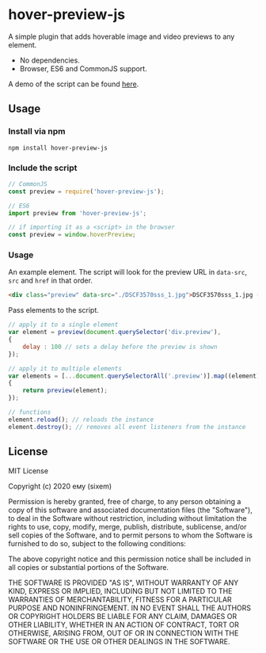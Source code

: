 # hover-preview-js
A simple plugin that adds hoverable image and video previews to any element.

* No dependencies.
* Browser, ES6 and CommonJS support.

A demo of the script can be found [here](https://five.sh/demo/hover-preview/).

## Usage

### Install via npm
`npm install hover-preview-js`

### Include the script
```javascript
// CommonJS
const preview = require('hover-preview-js');

// ES6
import preview from 'hover-preview-js';

// if importing it as a <script> in the browser
const preview = window.hoverPreview;
```
### Usage
An example element. The script will look for the preview URL in `data-src`, `src` and `href` in that order.
```html
<div class="preview" data-src="./DSCF3570sss_1.jpg">DSCF3570sss_1.jpg (2,167 kB)</div>
```
Pass elements to the script.
```javascript
// apply it to a single element
var element = preview(document.querySelector('div.preview'),
{
	delay : 100 // sets a delay before the preview is shown
});

// apply it to multiple elements
var elements = [...document.querySelectorAll('.preview')].map((element) =>
{
	return preview(element);
});

// functions
element.reload(); // reloads the instance
element.destroy(); // removes all event listeners from the instance
```

## License

MIT License

Copyright (c) 2020 ему (sixem)

Permission is hereby granted, free of charge, to any person obtaining a copy
of this software and associated documentation files (the "Software"), to deal
in the Software without restriction, including without limitation the rights
to use, copy, modify, merge, publish, distribute, sublicense, and/or sell
copies of the Software, and to permit persons to whom the Software is
furnished to do so, subject to the following conditions:

The above copyright notice and this permission notice shall be included in all
copies or substantial portions of the Software.

THE SOFTWARE IS PROVIDED "AS IS", WITHOUT WARRANTY OF ANY KIND, EXPRESS OR
IMPLIED, INCLUDING BUT NOT LIMITED TO THE WARRANTIES OF MERCHANTABILITY,
FITNESS FOR A PARTICULAR PURPOSE AND NONINFRINGEMENT. IN NO EVENT SHALL THE
AUTHORS OR COPYRIGHT HOLDERS BE LIABLE FOR ANY CLAIM, DAMAGES OR OTHER
LIABILITY, WHETHER IN AN ACTION OF CONTRACT, TORT OR OTHERWISE, ARISING FROM,
OUT OF OR IN CONNECTION WITH THE SOFTWARE OR THE USE OR OTHER DEALINGS IN THE
SOFTWARE.